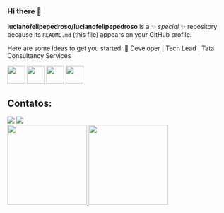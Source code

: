 ### Hi there 👋


**lucianofelipepedroso/lucianofelipepedroso** is a ✨ _special_ ✨ repository because its `README.md` (this file) appears on your GitHub profile.

Here are some ideas to get you started:
:office: Developer | Tech Lead | Tata Consultancy Services

<img src="https://cdn.jsdelivr.net/gh/devicons/devicon@latest/icons/java/java-original.svg" width="40" height="40"/> <img src="https://cdn.jsdelivr.net/gh/devicons/devicon@latest/icons/amazonwebservices/amazonwebservices-original-wordmark.svg" width="40" height="40"/>             <img src="https://cdn.jsdelivr.net/gh/devicons/devicon@latest/icons/python/python-original-wordmark.svg" width="40" height="40"/>           <img src="https://cdn.jsdelivr.net/gh/devicons/devicon@latest/icons/azure/azure-plain-wordmark.svg" width="40" height="40" />



## Contatos:

<div>
<a href = "mailto:pedroso.developer@gmail.com"><img loading="lazy" src="https://img.shields.io/badge/Gmail-D14836?style=for-the-badge&logo=gmail&logoColor=white" target="_blank"></a>
<a href="https://www.linkedin.com/in/https://www.linkedin.com/in/luciano-felipe-p-368b5b1a1/" target="_blank"><img loading="lazy" src="https://img.shields.io/badge/-LinkedIn-%230077B5?style=for-the-badge&logo=linkedin&logoColor=white" target="_blank"></a>   
</div>

<div>
<a href="https://github.com/lucianofelipepedroso">
<img loading="lazy" height="180em" src="https://github-readme-stats.vercel.app/api/top-langs/?username=lucianofelipepedroso&layout=compact&langs_count=7&theme=dracula"/>
<img loading="lazy" height="180em" src="https://github-readme-stats.vercel.app/api?username=lucianofelipepedroso&show_icons=true&theme=dracula&include_all_commits=true&count_private=true"/>
</div>
          
